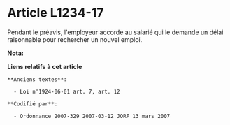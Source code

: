 # Article L1234-17

Pendant le préavis, l'employeur accorde au salarié qui le demande un délai raisonnable pour rechercher un nouvel emploi.

**Nota:**



**Liens relatifs à cet article**

	**Anciens textes**:

	  - Loi n°1924-06-01 art. 7, art. 12

	**Codifié par**:

	  - Ordonnance 2007-329 2007-03-12 JORF 13 mars 2007
